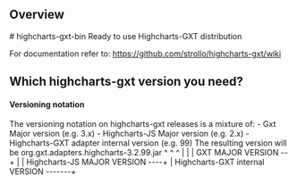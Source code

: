 <h2>Overview</h2>
# highcharts-gxt-bin
Ready to use Highcharts-GXT distribution

For documentation refer to:
https://github.com/strollo/highcharts-gxt/wiki

<h2>Which highcharts-gxt version you need?</h2>

<h4>Versioning notation</h4>
The versioning notation on highcharts-gxt releases is a mixture of:
- Gxt Major version (e.g. 3.x)
- Highcharts-JS Major version (e.g. 2.x)
- Highcharts-GXT adapter internal version (e.g. 99)
The resulting version will be
        org.gxt.adapters.highcharts-3.2.99.jar
                                    ^ ^  ^
                                    | |  |
               GXT MAJOR VERSION  --+ |  |
     Highcharts-JS MAJOR VERSION  ----+  |
 Highcharts-GXT internal VERSION  -------+
